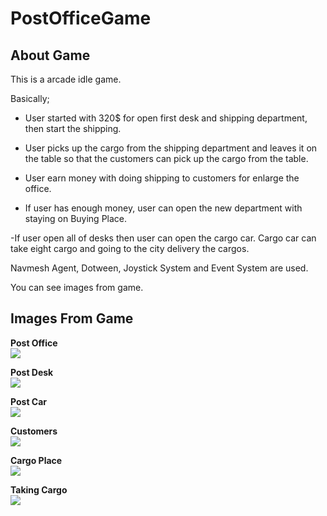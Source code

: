 # PostOfficeGame

## About Game
This is a arcade idle game.


   Basically;

  - User started with 320$ for open first desk and shipping department, then start the shipping.
  
  - User picks up the cargo from the shipping department and leaves it on the table so that the customers can pick up the cargo from the table.

  - User earn money with doing shipping to customers for enlarge the office.
  
  - If user has enough money, user can open the new department with staying on Buying Place.
  
  -If user open all of desks then user can open the cargo car. Cargo car can take eight cargo and going to the city delivery the cargos.

   
 Navmesh Agent, Dotween, Joystick System and Event System are used.

 You can see images from game.


## Images From Game

**Post Office**\
![](https://github.com/Egroses/PostOffice/blob/main/Images/PostOffice.png)

**Post Desk**\
![](https://github.com/Egroses/PostOffice/blob/main/Images/PostDesk.png)

**Post Car**\
![](https://github.com/Egroses/PostOffice/blob/main/Images/PostCar.png)

**Customers**\
![](https://github.com/Egroses/PostOffice/blob/main/Images/Customers.png)

**Cargo Place**\
![](https://github.com/Egroses/PostOffice/blob/main/Images/CargoPlace.png)

**Taking Cargo**\
![](https://github.com/Egroses/PostOffice/blob/main/Images/TakingCargo.png)
